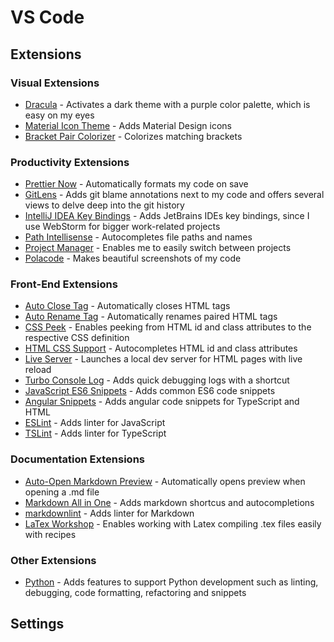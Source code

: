 # VS Code

## Extensions

### Visual Extensions

* [Dracula](https://draculatheme.com/) - Activates a dark theme with a purple color palette, which is easy on my eyes
* [Material Icon Theme](https://github.com/PKief/vscode-material-icon-theme) - Adds Material Design icons
* [Bracket Pair Colorizer](https://github.com/CoenraadS/BracketPair) - Colorizes matching brackets

### Productivity Extensions

* [Prettier Now](https://github.com/remimarsal/prettier-now-vscode) - Automatically formats my code on save
* [GitLens](https://github.com/eamodio/vscode-gitlens) - Adds git blame annotations next to my code and offers several views to delve deep into the git history
* [IntelliJ IDEA Key Bindings](https://github.com/kasecato/vscode-intellij-idea-keybindings) - Adds JetBrains IDEs key bindings, since I use WebStorm for bigger work-related projects
* [Path Intellisense](https://github.com/ChristianKohler/PathIntellisense) - Autocompletes file paths and names
* [Project Manager](https://github.com/alefragnani/vscode-project-manager) - Enables me to easily switch between projects
* [Polacode](https://github.com/octref/polacode.git) - Makes beautiful screenshots of my code

### Front-End Extensions

* [Auto Close Tag](https://github.com/formulahendry/vscode-auto-close-tag) - Automatically closes HTML tags
* [Auto Rename Tag](https://github.com/formulahendry/vscode-auto-rename-tag) - Automatically renames paired HTML tags
* [CSS Peek](https://github.com/pranaygp/vscode-css-peek.git) - Enables peeking from HTML id and class attributes to the respective CSS definition
* [HTML CSS Support](https://github.com/ecmel/vscode-html-css.git) - Autocompletes HTML id and class attributes
* [Live Server](https://github.com/ritwickdey/vscode-live-server.git) - Launches a local dev server for HTML pages with live reload
* [Turbo Console Log](https://github.com/Chakroun-Anas/turbo-console-log) - Adds quick debugging logs with a shortcut
* [JavaScript ES6 Snippets](https://github.com/xabikos/vscode-javascript) - Adds common ES6 code snippets
* [Angular Snippets](https://github.com/johnpapa/vscode-angular-snippets) - Adds angular code snippets for TypeScript and HTML
* [ESLint](https://github.com/Microsoft/vscode-eslint) - Adds linter for JavaScript
* [TSLint](https://github.com/Microsoft/vscode-typescript-tslint-plugin) - Adds linter for TypeScript

### Documentation Extensions

* [Auto-Open Markdown Preview](https://github.com/hnw/vscode-auto-open-markdown-preview) - Automatically opens preview when opening a .md file
* [Markdown All in One](https://github.com/yzhang-gh/vscode-markdown) - Adds markdown shortcus and autocompletions
* [markdownlint](https://github.com/DavidAnson/vscode-markdownlint.git) - Adds linter for Markdown
* [LaTex Workshop](https://github.com/James-Yu/LaTeX-Workshop.git) - Enables working with Latex compiling .tex files easily with recipes

### Other Extensions

* [Python](https://github.com/Microsoft/vscode-python) - Adds features to support Python development such as linting, debugging, code formatting, refactoring and snippets

## Settings
